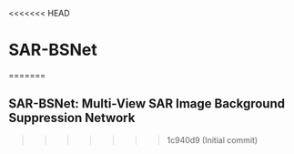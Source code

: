 <<<<<<< HEAD
# SAR-BSNet
=======
## SAR-BSNet: Multi-View SAR Image Background Suppression Network

>>>>>>> 1c940d9 (Initial commit)
